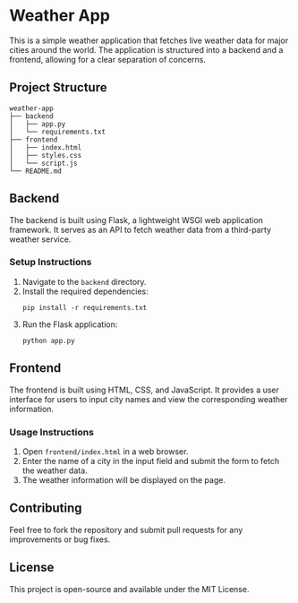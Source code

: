 # Weather App

This is a simple weather application that fetches live weather data for major cities around the world. The application is structured into a backend and a frontend, allowing for a clear separation of concerns.

## Project Structure

```
weather-app
├── backend
│   ├── app.py
│   └── requirements.txt
├── frontend
│   ├── index.html
│   ├── styles.css
│   └── script.js
└── README.md
```

## Backend

The backend is built using Flask, a lightweight WSGI web application framework. It serves as an API to fetch weather data from a third-party weather service.

### Setup Instructions

1. Navigate to the `backend` directory.
2. Install the required dependencies:
   ```
   pip install -r requirements.txt
   ```
3. Run the Flask application:
   ```
   python app.py
   ```

## Frontend

The frontend is built using HTML, CSS, and JavaScript. It provides a user interface for users to input city names and view the corresponding weather information.

### Usage Instructions

1. Open `frontend/index.html` in a web browser.
2. Enter the name of a city in the input field and submit the form to fetch the weather data.
3. The weather information will be displayed on the page.

## Contributing

Feel free to fork the repository and submit pull requests for any improvements or bug fixes.

## License

This project is open-source and available under the MIT License.